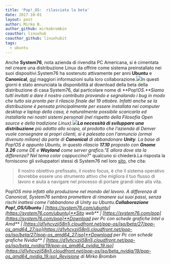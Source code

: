 ```yaml
---
title: 'Pop!_OS:  rilasciata la beta'
date: 2017-10-01
layout: post
author: Mirko B.
author_github: mirkobrombin
coauthor: linuxhub
coauthor_github: linuxhubit
tags:
  - ubuntu
---
```

Anche **System76**, nota azienda di rivendita PC Americana, si è cimentata nel creare una distribuzione Linux da offrire come sistema preinstallato nei suoi dispositivi.System76 ha sostenuto attivamente per anni **Ubuntu** e **Canonical**, [qui](https://system76.com/ubuntu) maggiori informazioni sulla loro collaborazione.![](https://linuxhub.it/wordpress/wp-content/uploads/2017/10/pop-os-install-screen.jpg)In questi giorni è stato annunciata la disponibilità al download della beta della distribuzione di casa System76, dal particolare nome di **Pop!_OS.**Siamo tutti invitati a dare il nostro contributo provando e segnalando i bug in modo che tutto sia pronto per il rilascio finale del 19 ottobre. Infatti anche se la distribuzione è pensata principalmente per essere installata nei computer desktop e laptop della casa, è naturalmente possibile scaricarla ed installarla nei nostri sistemi personali (nel rispetto della Filosofia Open source e della tradizione Linux).![](https://linuxhub.it/wordpress/wp-content/uploads/2017/10/pop-os-desktop.jpg)**La necessità di sviluppare una distribuzione** più adatta allo scopo, al prodotto che l'azienda di Denver vuole consegnare ai propri clienti, si è palesata con l'annuncio (ormai divenuto miliare) da parte di **Canonical** di abbandonare **Unity**. La base di Pop!_OS è appunto Ubuntu, in questo rilascio **17.10** proposto con **Gnome 3.26** come DE e **Wayland** come server grafico._"E allora dove sta la differenza? Nel tema color cappuccino?"_ qualcuno si chiederà.La risposta la forniscono gli sviluppatori stessi di System76 nel loro [sito](https://system76.com/pop), che cita:

> Il nostro obiettivo prefissato, il nostro focus, è che il sistema operativo dovrebbe essere uno strumento attivo che migliora il tuo flusso di lavoro e aiuta a navigare nel processo di portare grandi idee alla vita.

Pop!_OS mira infatti alla produzione nel mondo del lavoro. A differenza di Canonical, System76 sembra promettere di rimanere sui suoi passi, senza rischi inattesi come l'abbandono di Unity su Ubuntu.**Collaborazione Pop!_OS/Ubuntu** | [https://system76.com/ubuntu](https://system76.com/ubuntu)**Sito web** | [https://system76.com/pop](https://system76.com/pop)**Download per Pc con schede grafiche Intel o Amd** | [https://d1vhcvzji58n1j.cloudfront.net/pop-os/iso/beta/27/pop-os_amd64_27.iso](https://d1vhcvzji58n1j.cloudfront.net/pop-os/iso/beta/27/pop-os_amd64_27.iso)**Download per Pc con schede grafiche Nvidia** | [https://d1vhcvzji58n1j.cloudfront.net/pop-os/iso/beta_nvidia/19/pop-os_amd64_nvidia_19.iso](https://d1vhcvzji58n1j.cloudfront.net/pop-os/iso/beta_nvidia/19/pop-os_amd64_nvidia_19.iso)_Revisione di Mirko Brombin_